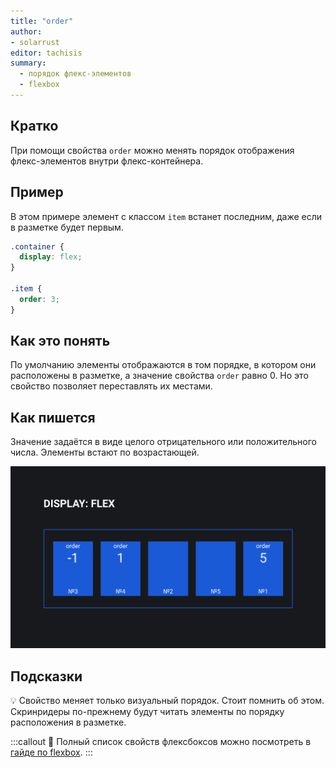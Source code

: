```yaml
---
title: "order"
author: 
- solarrust
editor: tachisis
summary:
  - порядок флекс-элементов
  - flexbox
---
```


## Кратко

При помощи свойства `order` можно менять порядок отображения флекс-элементов внутри флекс-контейнера.

## Пример

В этом примере элемент с классом `item` встанет последним, даже если в разметке будет первым.

```css
.container {
  display: flex;
}

.item {
  order: 3;
}
```

## Как это понять

По умолчанию элементы отображаются в том порядке, в котором они расположены в разметке, а значение свойства `order` равно 0. Но это свойство позволяет переставлять их местами.

## Как пишется

Значение задаётся в виде целого отрицательного или положительного числа. Элементы встают по возрастающей.

![Пример свойства флекс-элементов order](images/flexbox.png)

## Подсказки

💡 Свойство меняет только визуальный порядок. Стоит помнить об этом. Скринридеры по-прежнему будут читать элементы по порядку расположения в разметке.

:::callout 📝
Полный список свойств флексбоксов можно посмотреть в [гайде по flexbox](/css/articles/flexbox-guide/).
:::
